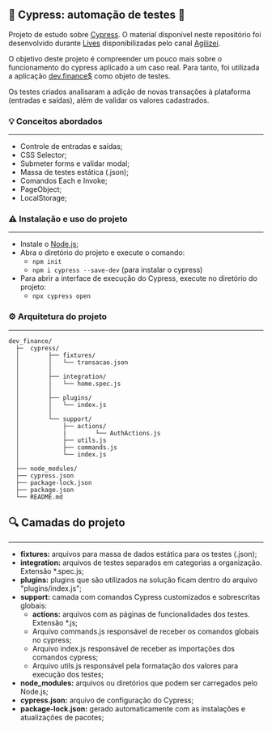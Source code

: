 ## 🚀 Cypress: automação de testes 🚀

Projeto de estudo sobre [Cypress](https://www.cypress.io/). O material disponível neste repositório foi desenvolvido durante [Lives](https://www.youtube.com/watch?v=wIjtX0CPaw0&list=PLnUo-Rbc3jjztMO4K8b-px4NE-630VNKY&index=1) disponibilizadas pelo canal [Agilizei](https://www.youtube.com/c/Agilizei).

O objetivo deste projeto é compreender um pouco mais sobre o funcionamento do cypress aplicado a um caso real. Para tanto, foi utilizada a aplicação [dev.finance$](https://devfinance-agilizei.netlify.app) como objeto de testes. 

Os testes criados analisaram a adição de novas transações à plataforma (entradas e saídas), além de validar os valores cadastrados.

### 💡 Conceitos abordados
-----------------------
- Controle de entradas e saídas;
- CSS Selector;
- Submeter forms e validar modal;
- Massa de testes estática (.json);
- Comandos Each e Invoke;
- PageObject;
- LocalStorage;

### ⚠️ Instalação e uso do projeto
-----------------------
- Instale o [Node.js](https://nodejs.org/en/download/);
- Abra o diretório do projeto e execute o comando:
    - `npm init`
    - `npm i cypress --save-dev` (para instalar o cypress)
- Para abrir a interface de execução do Cypress, execute no diretório do projeto:
    - `npx cypress open`


### ⚙️ Arquitetura do projeto
-----------------------

```
dev_finance/
  ├─  cypress/
  │        ├── fixtures/
  │        │   └── transacao.json       
  │        │
  │        ├── integration/
  │        │   └── home.spec.js
  │        │
  │        ├── plugins/
  │        │   └── index.js
  │        │
  │        └── support/
  │            ├── actions/
  │            |        └── AuthActions.js
  │            ├── utils.js
  │            ├── commands.js
  │            └── index.js
  │          
  ├── node_modules/
  ├── cypress.json
  ├── package-lock.json
  ├── package.json
  └── README.md
```


## 🔍 Camadas do projeto
-----------------------

 - **fixtures:** arquivos para massa de dados estática para os testes (.json);
 - **integration:** arquivos de testes separados em categorias a organização. Extensão *.spec.js;
 - **plugins:** plugins que são utilizados na solução ficam dentro do arquivo "plugins/index.js";
 - **support:** camada com comandos Cypress customizados e sobrescritas globais:
    - **actions:** arquivos com as páginas de funcionalidades dos testes. Extensão *.js;
    - Arquivo commands.js responsável de receber os comandos globais no cypress;
    - Arquivo index.js responsável de receber as importações dos comandos cypress;
    - Arquivo utils.js responsável pela formatação dos valores para execução dos testes;
 - **node_modules:** arquivos ou diretórios que podem ser carregados pelo Node.js;
 - **cypress.json:** arquivo de configuração do Cypress;
 - **package-lock.json:** gerado automaticamente com as instalações e atualizações de pacotes;



